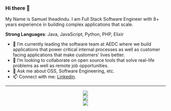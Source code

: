 ### Hi there 👋

My Name is Samuel Iheadindu. I am Full Stack Software Engineer with 8+ years experience in building complex applications that scale.

**Strong Languages**: Java, JavaScript, Python, PHP, Elixir
  
- 🔭 I’m currently leading the software team at AEDC where we build applications that power critical internal processes as well as customer facing applications that make customers' lives better.
- 👯 I’m looking to collaborate on open source tools that solve real-life problems as well as remote job opportunities.
- 💬 Ask me about OSS, Software Engineering, etc.
- 📫 Connect with me: [Linkedin](https://www.linkedin.com/in/samuel-iheadindu).

--------------

<p align="center">
  <img src="https://github-readme-stats.vercel.app/api?username=sylnit&theme=dark&hide_border=false&include_all_commits=true&count_private=true" /> <br />
  <img src="https://github-readme-streak-stats.herokuapp.com/?user=sylnit&theme=dark&hide_border=false"><br />
  <img src="https://github-readme-stats.vercel.app/api/top-langs/?username=sylnit&theme=dark&hide_border=false&include_all_commits=true&count_private=true&layout=compact">

</p>
